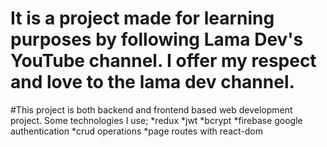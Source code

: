 # It is a project made for learning purposes by following Lama Dev's YouTube channel. I offer my respect and love to the lama dev channel.

#This project is both backend and frontend based web development project.
Some technologies I use;
*redux
*jwt
*bcrypt
*firebase google authentication
*crud operations
*page routes with react-dom

